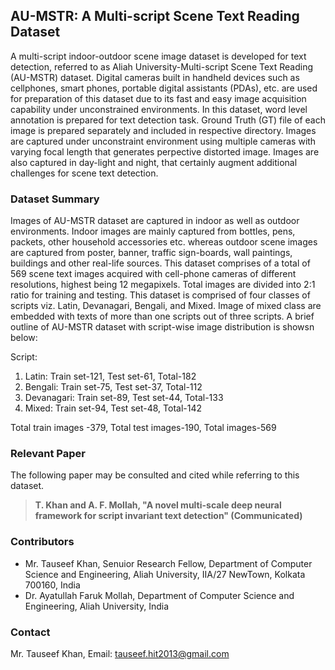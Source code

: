 
## AU-MSTR: A Multi-script Scene Text Reading Dataset

A multi-script indoor-outdoor scene image dataset is developed for text detection, referred to as Aliah University-Multi-script Scene Text Reading (AU-MSTR) dataset.
Digital cameras built in handheld devices such as cellphones, smart phones, portable digital assistants (PDAs), etc. are used for preparation of this dataset due to its fast and easy image acquisition capability under unconstrained environments. In this dataset, word level annotation is prepared for text detection task. Ground Truth (GT) file of each image is prepared separately and included in respective directory.
Images are captured under unconstraint environment using multiple cameras with varying focal length that generates perpective distorted image. Images are also captured in day-light and night, that certainly augment additional challenges for scene text detection.

### Dataset Summary

Images of AU-MSTR dataset are captured in indoor as well as outdoor environments. Indoor images are mainly captured from bottles, pens, packets, other household accessories etc. whereas outdoor scene images are captured from poster, banner, traffic sign-boards, wall paintings, buildings and other real-life sources. This dataset comprises of a total of 569 scene text images acquired with cell-phone cameras of different resolutions, highest being 12 megapixels. Total images are divided into 2:1 ratio for training and testing. This dataset is comprised of four classes of scripts viz. Latin, Devanagari, Bengali, and Mixed. Image of mixed class are embedded with texts of more than one scripts out of three scripts. A brief outline of AU-MSTR dataset with script-wise image distribution is showsn below:

Script:
  1. Latin: Train set-121, Test set-61, Total-182
  2. Bengali: Train set-75, Test set-37, Total-112
  3. Devanagari: Train set-89, Test set-44, Total-133
  4. Mixed: Train set-94, Test set-48, Total-142
  
Total train images -379, Total test images-190, Total images-569


### Relevant Paper
The following paper may be consulted and cited while referring to this dataset.
> **T. Khan and A. F. Mollah, "A novel multi-scale deep neural framework for script invariant text detection" (Communicated)**

### Contributors
- Mr. Tauseef Khan, Senuior Research Fellow, Department of Computer Science and Engineering, Aliah University, IIA/27 NewTown, Kolkata 700160, India
- Dr. Ayatullah Faruk Mollah, 
Department of Computer Science and Engineering, 
Aliah University, India

### Contact
Mr. Tauseef Khan, Email: tauseef.hit2013@gmail.com
